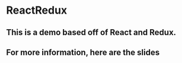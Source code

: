 # ReactRedux
## This is a demo based off of React and Redux.

## For more information, here are the slides
